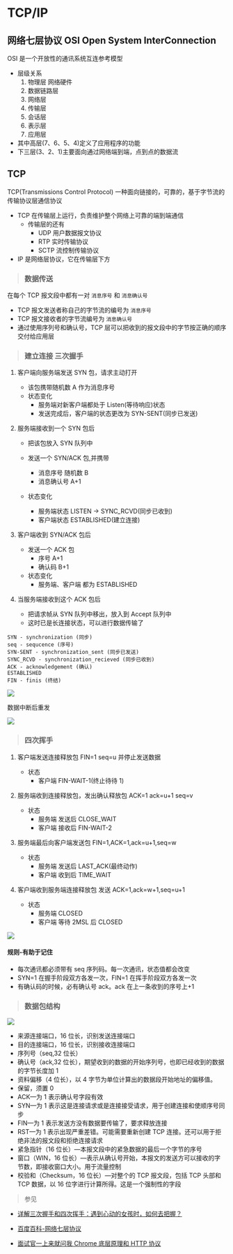 # TCP/IP

## 网络七层协议 OSI Open System InterConnection

OSI 是一个开放性的通讯系统互连参考模型

- 层级关系
  1. 物理层 网络硬件
  2. 数据链路层
  3. 网络层
  4. 传输层
  5. 会话层
  6. 表示层
  7. 应用层
- 其中高层(7、6、5、4)定义了应用程序的功能
- 下三层(3、2、1)主要面向通过网络端到端，点到点的数据流

## TCP

TCP(Transmissions Control Protocol)
一种面向链接的，可靠的，基于字节流的传输协议层通信协议

- TCP 在传输层上运行，负责维护整个网络上可靠的端到端通信
  - 传输层的还有
    - UDP 用户数据报文协议
    - RTP 实时传输协议
    - SCTP 流控制传输协议
- IP 是网络层协议，它在传输层下方

> ### 数据传送

在每个 TCP 报文段中都有一对 `消息序号` 和 `消息确认号`

- TCP 报文发送者称自己的字节流的编号为 `消息序号`
- TCP 报文接收者的字节流编号为 `消息确认号`
- 通过使用序列号和确认号，TCP 层可以把收到的报文段中的字节按正确的顺序交付给应用层

> ### 建立连接 三次握手

1. 客户端向服务端发送 SYN 包，请求主动打开
   - 该包携带随机数 A 作为消息序号
   - 状态变化
     - 服务端对新客户端都处于 Listen(等待响应)状态
     - 发送完成后，客户端的状态更改为 SYN-SENT(同步已发送)
2. 服务端接收到一个 SYN 包后

   - 把该包放入 SYN 队列中
   - 发送一个 SYN/ACK 包,并携带

     - 消息序号 随机数 B
     - 消息确认号 A+1

   - 状态变化
     - 服务端状态 LISTEN -> SYNC_RCVD(同步已收到)
     - 客户端状态 ESTABLISHED(建立连接)

3. 客户端收到 SYN/ACK 包后
   - 发送一个 ACK 包
     - 序号 A+1
     - 确认码 B+1
   - 状态变化
     - 服务端、客户端 都为 ESTABLISHED
4. 当服务端接收到这个 ACK 包后
   - 把请求帧从 SYN 队列中移出，放入到 Accept 队列中
   - 这时已是长连接状态，可以进行数据传输了

```
SYN - synchronization (同步)
seq - sequcence (序号)
SYN-SENT - synchronization_sent (同步已发送)
SYNC_RCVD - synchronization_recieved (同步已收到)
ACK - acknowledgement (确认)
ESTABLISHED
FIN - finis (终结)
```

![](https://image-static.segmentfault.com/563/783/56378316-5cc949cc2f342_articlex)

数据中断后重发

![](https://image-static.segmentfault.com/275/952/2759527855-e0278e5065f25c17_articlex)

> ### 四次挥手

1. 客户端发送连接释放包 FIN=1 seq=u 并停止发送数据

   - 状态
     - 客户端 FIN-WAIT-1(终止待待 1)

2. 服务端收到连接释放包，发出确认释放包 ACK=1 ack=u+1 seq=v

   - 状态
     - 服务端 发送后 CLOSE_WAIT
     - 客户端 接收后 FIN-WAIT-2

3. 服务端最后向客户端发送包 FIN=1,ACK=1,ack=u+1,seq=w

   - 状态
     - 服务端 发送后 LAST_ACK(最终动作)
     - 客户端 收到后 TIME_WAIT

4. 客户端收到服务端连接释放包 发送 ACK=1,ack=w+1,seq=u+1
   - 状态
     - 服务端 CLOSED
     - 客户端 等待 2MSL 后 CLOSED

![](https://image-static.segmentfault.com/301/169/3011697295-5cc949cc3ab2b_articlex)

#### 规则-有助于记住

- 每次通讯都必须带有 seq 序列码。每一次通讯，状态值都会改变
- SYN=1 在握手阶段双方各发一次，FIN=1 在挥手阶段双方各发一次
- 有确认码的时候，必有确认号 ack。ack 在上一条收到的序号上+1

> ### 数据包结构

![](https://image-static.segmentfault.com/115/538/1155389837-6709be5a327e2668)

- 来源连接端口，16 位长，识别发送连接端口
- 目的连接端口，16 位长，识别接收连接端口
- 序列号（seq,32 位长）
- 确认号（ack,32 位长），期望收到的数据的开始序列号，也即已经收到的数据的字节长度加 1
- 资料偏移（4 位长），以 4 字节为单位计算出的数据段开始地址的偏移值。
- 保留，须置 0
- ACK—为 1 表示确认号字段有效
- SYN—为 1 表示这是连接请求或是连接接受请求，用于创建连接和使顺序号同步
- FIN—为 1 表示发送方没有数据要传输了，要求释放连接
- RST—为 1 表示出现严重差错。可能需要重新创建 TCP 连接。还可以用于拒绝非法的报文段和拒绝连接请求
- 紧急指针（16 位长）—本报文段中的紧急数据的最后一个字节的序号
- 窗口（WIN，16 位长）—表示从确认号开始，本报文的发送方可以接收的字节数，即接收窗口大小。用于流量控制
- 校验和（Checksum，16 位长）—对整个的 TCP 报文段，包括 TCP 头部和 TCP 数据，以 16 位字进行计算所得。这是一个强制性的字段

> 参见

- [详解三次握手和四次挥手：遇到心动的女孩时，如何去把握？](https://segmentfault.com/a/1190000019052710)

- [百度百科-网络七层协议](https://baike.baidu.com/item/%E7%BD%91%E7%BB%9C%E4%B8%83%E5%B1%82%E5%8D%8F%E8%AE%AE)

- [面试官一上来就问我 Chrome 底层原理和 HTTP 协议](https://segmentfault.com/a/1190000038323994)
